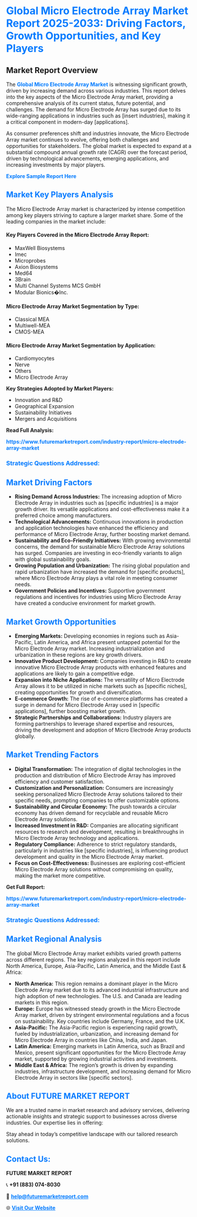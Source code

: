 <h1 style="color: #007BFF;">Global Micro Electrode Array Market Report 2025-2033: Driving Factors, Growth Opportunities, and Key Players</h1>

<section id="overview">
<h2>Market Report Overview</h2>
<p>The <a href="https://www.futuremarketreport.com/industry-report/micro-electrode-array-market" style="color: #007BFF; text-decoration: none;"><strong>Global Micro Electrode Array Market</strong></a> is witnessing significant growth, driven by increasing demand across various industries. This report delves into the key aspects of the Micro Electrode Array market, providing a comprehensive analysis of its current status, future potential, and challenges. The demand for Micro Electrode Array has surged due to its wide-ranging applications in industries such as [insert industries], making it a critical component in modern-day [applications].</p>
<p>As consumer preferences shift and industries innovate, the Micro Electrode Array market continues to evolve, offering both challenges and opportunities for stakeholders. The global market is expected to expand at a substantial compound annual growth rate (CAGR) over the forecast period, driven by technological advancements, emerging applications, and increasing investments by major players.</p>
</section>

<section id="overview">
<p><a href="https://www.futuremarketreport.com/request-sample/reportId=122216" style="color: #007BFF; text-decoration: none;"><strong>Explore Sample Report Here</strong></a></p>
</section>

<section id="key-players">
<h2 style="color: #007BFF;">Market Key Players Analysis</h2>
<p>The Micro Electrode Array market is characterized by intense competition among key players striving to capture a larger market share. Some of the leading companies in the market include:</p>
<h4>Key Players Covered in the Micro Electrode Array Report:</h4>
<ul><li>MaxWell Biosystems</li><li>Imec</li><li>Microprobes</li><li>Axion Biosystems</li><li>Med64</li><li>3Brain</li><li>Multi Channel Systems MCS GmbH</li><li>Modular Bionics�Inc.</li></ul>
<h4>Micro Electrode Array Market Segmentation by Type:</h4>
<ul><li>Classical MEA</li><li>Multiwell-MEA</li><li>CMOS-MEA</li></ul>

<h4>Micro Electrode Array Market Segmentation by Application:</h4>
<ul><li>Cardiomyocytes</li><li>Nerve</li><li>Others</li><li>Micro Electrode Array</li></ul>
<p><strong>Key Strategies Adopted by Market Players:</strong></p>
<ul>
<li>Innovation and R&D</li>
<li>Geographical Expansion</li>
<li>Sustainability Initiatives</li>
<li>Mergers and Acquisitions</li>
</ul>
</section>

<section>
<p><strong>Read Full Analysis: </strong></p><a href="https://www.futuremarketreport.com/industry-report/micro-electrode-array-market" style="color: #007BFF; text-decoration: none;"><strong>https://www.futuremarketreport.com/industry-report/micro-electrode-array-market</strong></a>
<h3 style="color: #007BFF;">Strategic Questions Addressed:</h3>
</section>

<section id="driving-factors">
<h2 style="color: #007BFF;">Market Driving Factors</h2>
<ul>
<li><strong>Rising Demand Across Industries:</strong> The increasing adoption of Micro Electrode Array in industries such as [specific industries] is a major growth driver. Its versatile applications and cost-effectiveness make it a preferred choice among manufacturers.</li>
<li><strong>Technological Advancements:</strong> Continuous innovations in production and application technologies have enhanced the efficiency and performance of Micro Electrode Array, further boosting market demand.</li>
<li><strong>Sustainability and Eco-Friendly Initiatives:</strong> With growing environmental concerns, the demand for sustainable Micro Electrode Array solutions has surged. Companies are investing in eco-friendly variants to align with global sustainability goals.</li>
<li><strong>Growing Population and Urbanization:</strong> The rising global population and rapid urbanization have increased the demand for [specific products], where Micro Electrode Array plays a vital role in meeting consumer needs.</li>
<li><strong>Government Policies and Incentives:</strong> Supportive government regulations and incentives for industries using Micro Electrode Array have created a conducive environment for market growth.</li>
</ul>
</section>

<section id="growth-opportunities">
<h2 style="color: #007BFF;">Market Growth Opportunities</h2>
<ul>
<li><strong>Emerging Markets:</strong> Developing economies in regions such as Asia-Pacific, Latin America, and Africa present untapped potential for the Micro Electrode Array market. Increasing industrialization and urbanization in these regions are key growth drivers.</li>
<li><strong>Innovative Product Development:</strong> Companies investing in R&D to create innovative Micro Electrode Array products with enhanced features and applications are likely to gain a competitive edge.</li>
<li><strong>Expansion into Niche Applications:</strong> The versatility of Micro Electrode Array allows it to be utilized in niche markets such as [specific niches], creating opportunities for growth and diversification.</li>
<li><strong>E-commerce Growth:</strong> The rise of e-commerce platforms has created a surge in demand for Micro Electrode Array used in [specific applications], further boosting market growth.</li>
<li><strong>Strategic Partnerships and Collaborations:</strong> Industry players are forming partnerships to leverage shared expertise and resources, driving the development and adoption of Micro Electrode Array products globally.</li>
</ul>
</section>

<section id="trending-factors">
<h2 style="color: #007BFF;">Market Trending Factors</h2>
<ul>
<li><strong>Digital Transformation:</strong> The integration of digital technologies in the production and distribution of Micro Electrode Array has improved efficiency and customer satisfaction.</li>
<li><strong>Customization and Personalization:</strong> Consumers are increasingly seeking personalized Micro Electrode Array solutions tailored to their specific needs, prompting companies to offer customizable options.</li>
<li><strong>Sustainability and Circular Economy:</strong> The push towards a circular economy has driven demand for recyclable and reusable Micro Electrode Array solutions.</li>
<li><strong>Increased Investment in R&D:</strong> Companies are allocating significant resources to research and development, resulting in breakthroughs in Micro Electrode Array technology and applications.</li>
<li><strong>Regulatory Compliance:</strong> Adherence to strict regulatory standards, particularly in industries like [specific industries], is influencing product development and quality in the Micro Electrode Array market.</li>
<li><strong>Focus on Cost-Effectiveness:</strong> Businesses are exploring cost-efficient Micro Electrode Array solutions without compromising on quality, making the market more competitive.</li>
</ul>
</section>

<section>
<p><strong>Get Full Report: </strong></p><a href="https://www.futuremarketreport.com/industry-report/micro-electrode-array-market" style="color: #007BFF; text-decoration: none;"><strong>https://www.futuremarketreport.com/industry-report/micro-electrode-array-market</strong></a>
<h3 style="color: #007BFF;">Strategic Questions Addressed:</h3>
</section>


<section id="regional-analysis">
<h2 style="color: #007BFF;">Market Regional Analysis</h2>
<p>The global Micro Electrode Array market exhibits varied growth patterns across different regions. The key regions analyzed in this report include North America, Europe, Asia-Pacific, Latin America, and the Middle East & Africa:</p>
<ul>
<li><strong>North America:</strong> This region remains a dominant player in the Micro Electrode Array market due to its advanced industrial infrastructure and high adoption of new technologies. The U.S. and Canada are leading markets in this region.</li>
<li><strong>Europe:</strong> Europe has witnessed steady growth in the Micro Electrode Array market, driven by stringent environmental regulations and a focus on sustainability. Key countries include Germany, France, and the U.K.</li>
<li><strong>Asia-Pacific:</strong> The Asia-Pacific region is experiencing rapid growth, fueled by industrialization, urbanization, and increasing demand for Micro Electrode Array in countries like China, India, and Japan.</li>
<li><strong>Latin America:</strong> Emerging markets in Latin America, such as Brazil and Mexico, present significant opportunities for the Micro Electrode Array market, supported by growing industrial activities and investments.</li>
<li><strong>Middle East & Africa:</strong> The region’s growth is driven by expanding industries, infrastructure development, and increasing demand for Micro Electrode Array in sectors like [specific sectors].</li>
</ul>
</section>

<footer>
<h2 style="color: #007BFF;">About FUTURE MARKET REPORT</h2>
<p>We are a trusted name in market research and advisory services, delivering actionable insights and strategic support to businesses across diverse industries. Our expertise lies in offering:</p>

<p>Stay ahead in today’s competitive landscape with our tailored research solutions.</p>

<h2 style="color: #007BFF;">Contact Us:</h2>
<p><strong>FUTURE MARKET REPORT</strong></p>
<p>📞 <strong>+91 (883) 074-8030</strong></p>
<p>📧 <strong><a href="mailto:help@futuremarketreport.com" style="color: #007BFF;">help@futuremarketreport.com</a></strong></p>
<p>🌐 <strong><a href="https://www.futuremarketreport.com/" style="color: #007BFF;">Visit Our Website</a></strong></p>
</footer>
